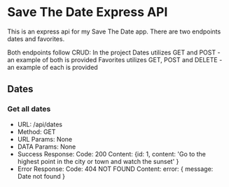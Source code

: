 <h1>Save The Date Express API</h1>

<p>This is an express api for my Save The Date app. There are two endpoints dates and favorites.</p>
<p>Both endpoints follow CRUD: In the project Dates utilizes GET and POST - an example of both is provided Favorites utilizes GET, POST and DELETE - 
an example of each is provided</p>

<h2>Dates</h2>
<h3>Get all dates</h3>

<ul>
<li>URL: /api/dates</li>
<li>Method: GET</li>
<li>URL Params: None</li>
<li> DATA Params: None</li>
<li>Success Response: Code: 200 Content: {id: 1, content: 'Go to the highest point in the city or town and watch the sunset' }
<li>Error Response: Code: 404 NOT FOUND Content: error: { message: Date not found }
</ul>